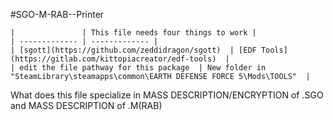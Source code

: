 #SGO-M-RAB--Printer 

    |               | This file needs four things to work |
    | ------------- | ------------- |
    | [sgott](https://github.com/zeddidragon/sgott)  | [EDF Tools](https://gitlab.com/kittopiacreator/edf-tools)  |
    | edit the file pathway for this package  | New folder in "SteamLibrary\steamapps\common\EARTH DEFENSE FORCE 5\Mods\TOOLS"  |
    
What does this file specialize in MASS DESCRIPTION/ENCRYPTION of .SGO and MASS DESCRIPTION of .M(RAB)
